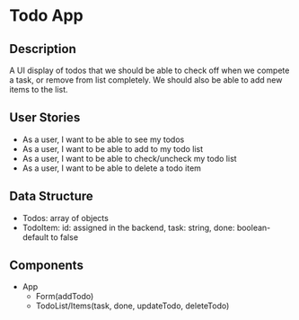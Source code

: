 # Todo App 

## Description 
A UI display of todos that we should be able to check off when we compete a task, or remove from list completely. We should also be able to add new items to the list.

## User Stories
- As a user, I want to be able to see my todos
- As a user, I want to be able to add to my todo list
- As a user, I want to be able to check/uncheck my todo list
- As a user, I want to be able to delete a todo item

## Data Structure
- Todos: array of objects
- TodoItem: id: assigned in the backend, task: string, done: boolean-default to false

## Components
- App
    - Form(addTodo)
    - TodoList/Items(task, done, updateTodo, deleteTodo)